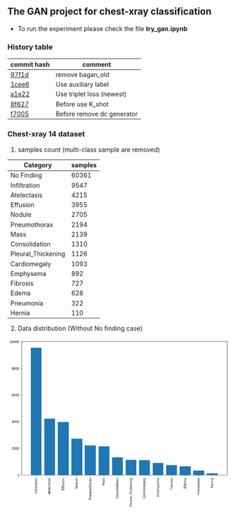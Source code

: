 
## The GAN project for chest-xray classification

- To run the experiment please check the file **try_gan.ipynb**

### History table
| commit hash | comment |
|--|--|
| [97f1d](../../commit/97f1dba8dc6f8f69acac35bdcc6588add513035f) | remove bagan_old |
| [1cee6](../../commit/1cee698d28210cd18bf6914a752857611d5ef548) | Use auxiliary label |
| [a1e22](../../commit/a1e2254378c8bae92bf89f658be629c6cc28fa9e) | Use triplet loss (newest)|
| [8f627](../../commit/8f6274d2d6f87ed87986de66ee92fbc411ae7330) | Before use K_shot |
| [f7005](../../commit/f700526fd86de862683150f7302ae8f0f900388f) | Before remove dc generator| 

### Chest-xray 14 dataset


1. samples count (multi-class sample are removed)

| Category | samples |
|--|--|
| No Finding | 60361 |
| Infiltration | 9547 |
| Atelectasis | 4215 |
| Effusion | 3955 |
| Nodule | 2705 |
| Pneumothorax | 2194 |
| Mass | 2139 |
| Consolidation | 1310 |
| Pleural_Thickening | 1126 |
| Cardiomegaly | 1093 |
| Emphysema | 892 |
| Fibrosis | 727 |
| Edema | 628 |
| Pneumonia | 322 |
| Hernia | 110 |

2. Data distribution (Without No finding case)

![label_counts](images/label_counts_2.png)  
